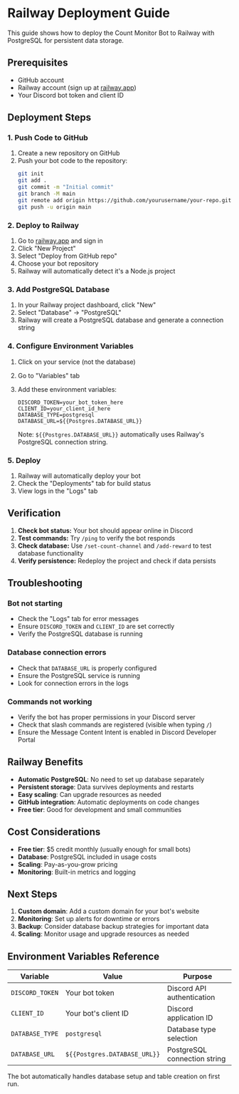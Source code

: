 # Railway Deployment Guide

This guide shows how to deploy the Count Monitor Bot to Railway with PostgreSQL for persistent data storage.

## Prerequisites

- GitHub account
- Railway account (sign up at [railway.app](https://railway.app))
- Your Discord bot token and client ID

## Deployment Steps

### 1. Push Code to GitHub

1. Create a new repository on GitHub
2. Push your bot code to the repository:
   ```bash
   git init
   git add .
   git commit -m "Initial commit"
   git branch -M main
   git remote add origin https://github.com/yourusername/your-repo.git
   git push -u origin main
   ```

### 2. Deploy to Railway

1. Go to [railway.app](https://railway.app) and sign in
2. Click "New Project"
3. Select "Deploy from GitHub repo"
4. Choose your bot repository
5. Railway will automatically detect it's a Node.js project

### 3. Add PostgreSQL Database

1. In your Railway project dashboard, click "New"
2. Select "Database" → "PostgreSQL"
3. Railway will create a PostgreSQL database and generate a connection string

### 4. Configure Environment Variables

1. Click on your service (not the database)
2. Go to "Variables" tab
3. Add these environment variables:
   ```
   DISCORD_TOKEN=your_bot_token_here
   CLIENT_ID=your_client_id_here
   DATABASE_TYPE=postgresql
   DATABASE_URL=${{Postgres.DATABASE_URL}}
   ```

   Note: `${{Postgres.DATABASE_URL}}` automatically uses Railway's PostgreSQL connection string.

### 5. Deploy

1. Railway will automatically deploy your bot
2. Check the "Deployments" tab for build status
3. View logs in the "Logs" tab

## Verification

1. **Check bot status:** Your bot should appear online in Discord
2. **Test commands:** Try `/ping` to verify the bot responds
3. **Check database:** Use `/set-count-channel` and `/add-reward` to test database functionality
4. **Verify persistence:** Redeploy the project and check if data persists

## Troubleshooting

### Bot not starting
- Check the "Logs" tab for error messages
- Ensure `DISCORD_TOKEN` and `CLIENT_ID` are set correctly
- Verify the PostgreSQL database is running

### Database connection errors
- Check that `DATABASE_URL` is properly configured
- Ensure the PostgreSQL service is running
- Look for connection errors in the logs

### Commands not working
- Verify the bot has proper permissions in your Discord server
- Check that slash commands are registered (visible when typing `/`)
- Ensure the Message Content Intent is enabled in Discord Developer Portal

## Railway Benefits

- **Automatic PostgreSQL**: No need to set up database separately
- **Persistent storage**: Data survives deployments and restarts
- **Easy scaling**: Can upgrade resources as needed
- **GitHub integration**: Automatic deployments on code changes
- **Free tier**: Good for development and small communities

## Cost Considerations

- **Free tier**: $5 credit monthly (usually enough for small bots)
- **Database**: PostgreSQL included in usage costs
- **Scaling**: Pay-as-you-grow pricing
- **Monitoring**: Built-in metrics and logging

## Next Steps

1. **Custom domain**: Add a custom domain for your bot's website
2. **Monitoring**: Set up alerts for downtime or errors
3. **Backup**: Consider database backup strategies for important data
4. **Scaling**: Monitor usage and upgrade resources as needed

## Environment Variables Reference

| Variable | Value | Purpose |
|----------|-------|---------|
| `DISCORD_TOKEN` | Your bot token | Discord API authentication |
| `CLIENT_ID` | Your bot's client ID | Discord application ID |
| `DATABASE_TYPE` | `postgresql` | Database type selection |
| `DATABASE_URL` | `${{Postgres.DATABASE_URL}}` | PostgreSQL connection string |

The bot automatically handles database setup and table creation on first run.
